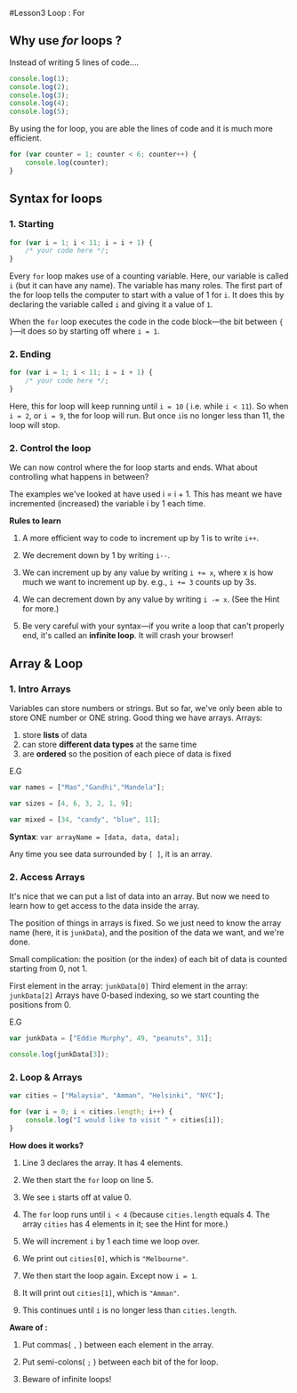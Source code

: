 #Lesson3 Loop : For
## Why use *for* loops ? 
Instead of writing 5 lines of code.... 

```javascript
console.log(1);
console.log(2);
console.log(3);
console.log(4);
console.log(5);
```

By using the for loop, you are able the lines of code and it is much more efficient. 

```javascript
for (var counter = 1; counter < 6; counter++) {
	console.log(counter);
}
```

## Syntax for loops 
### 1. Starting

```javascript
for (var i = 1; i < 11; i = i + 1) {
    /* your code here */;
}
```

Every `for` loop makes use of a counting variable. Here, our variable is called `i` (but it can have any name). The variable has many roles. The first part of the for loop tells the computer to start with a value of 1 for `i`. It does this by declaring the variable called `i` and giving it a value of `1`.

When the `for` loop executes the code in the code block—the bit between `{ }`—it does so by starting off where `i = 1`. 

### 2. Ending

```javascript
for (var i = 1; i < 11; i = i + 1) {
    /* your code here */;
}
```

Here, this for loop will keep running until `i = 10` ( i.e. while `i < 11`). So when `i = 2`, or `i = 9`, the for loop will run. But once `i`is no longer less than 11, the loop will stop.

### 2. Control the loop
We can now control where the for loop starts and ends. What about controlling what happens in between?

The examples we've looked at have used i = i + 1. This has meant we have incremented (increased) the variable i by 1 each time.

**Rules to learn**

1. A more efficient way to code to increment up by 1 is to write `i++`.

2. We decrement down by 1 by writing `i--`.

3. We can increment up by any value by writing `i += x`, where x is how much we want to increment up by. e.g., `i += 3` counts up by 3s.

4. We can decrement down by any value by writing `i -= x`. (See the Hint for more.)

5. Be very careful with your syntax—if you write a loop that can't properly end, it's called an **infinite loop**. It will crash your browser!


## Array & Loop
### 1. Intro Arrays 

Variables can store numbers or strings. But so far, we've only been able to store ONE number or ONE string. Good thing we have arrays. Arrays:

1. store **lists** of data
2. can store **different data types** at the same time
3. are **ordered** so the position of each piece of data is fixed

E.G
```javascript
var names = ["Mao","Gandhi","Mandela"];

var sizes = [4, 6, 3, 2, 1, 9];

var mixed = [34, "candy", "blue", 11];
```

**Syntax**:
`var arrayName = [data, data, data];`

Any time you see data surrounded by `[ ]`, it is an array.

### 2. Access Arrays
It's nice that we can put a list of data into an array. But now we need to learn how to get access to the data inside the array.

The position of things in arrays is fixed. So we just need to know the array name (here, it is `junkData`), and the position of the data we want, and we're done.

Small complication: the position (or the index) of each bit of data is counted starting from 0, not 1.

First element in the array: `junkData[0]`
Third element in the array: `junkData[2]`
Arrays have 0-based indexing, so we start counting the positions from 0. 

E.G
```javascript
var junkData = ["Eddie Murphy", 49, "peanuts", 31];

console.log(junkData[3]);
```


### 2. Loop & Arrays
```javascript
var cities = ["Malaysia", "Amman", "Helsinki", "NYC"];

for (var i = 0; i < cities.length; i++) {
    console.log("I would like to visit " + cities[i]);
}
```
**How does it works?**

1. Line 3 declares the array. It has 4 elements.
2. We then start the `for` loop on line 5.

3. We see `i` starts off at value 0. 

4. The `for` loop runs until `i < 4` (because `cities.length` equals 4. The array `cities` has 4 elements in it; see the Hint for more.)

5. We will increment `i` by 1 each time we loop over.

6. We print out `cities[0]`, which is `"Melbourne"`.

7. We then start the loop again. Except now `i = 1`. 

8. It will print out `cities[1]`, which is `"Amman"`. 

9. This continues until `i` is no longer less than `cities.length`.

**Aware of :**

1. Put commas( `,` ) between each element in the array.

2. Put semi-colons( `;` ) between each bit of the for loop.

3. Beware of infinite loops!